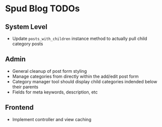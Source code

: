 # Spud Blog TODOs

## System Level

- Update `posts_with_children` instance method to actually pull child category posts

## Admin

- General cleanup of post form styling
- Manage categories from directly within the add/edit post form
- Category manager tool should display child categories indended below their parents
- Fields for meta keywords, description, etc

## Frontend

- Implement controller and view caching